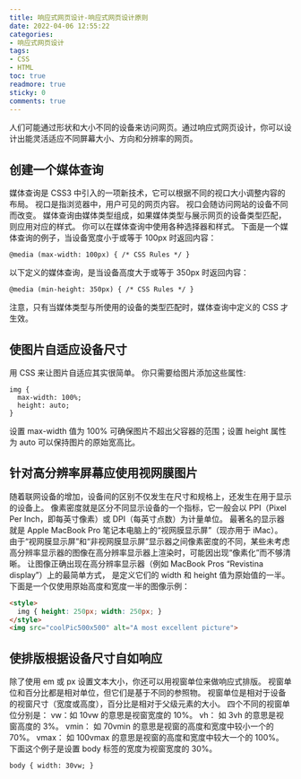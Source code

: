 ```yaml
---
title: 响应式网页设计-响应式网页设计原则
date: 2022-04-06 12:55:22
categories:
- 响应式网页设计
tags:
- CSS
- HTML
toc: true
readmore: true
sticky: 0
comments: true
---
```


人们可能通过形状和大小不同的设备来访问网页。通过响应式网页设计，你可以设计出能灵活适应不同屏幕大小、方向和分辨率的网页。

<!-- more -->
## 创建一个媒体查询
媒体查询是 CSS3 中引入的一项新技术，它可以根据不同的视口大小调整内容的布局。 视口是指浏览器中，用户可见的网页内容。 视口会随访问网站的设备不同而改变。
媒体查询由媒体类型组成，如果媒体类型与展示网页的设备类型匹配，则应用对应的样式。 你可以在媒体查询中使用各种选择器和样式。
下面是一个媒体查询的例子，当设备宽度小于或等于 100px 时返回内容：
```
@media (max-width: 100px) { /* CSS Rules */ }
```
以下定义的媒体查询，是当设备高度大于或等于 350px 时返回内容：
```
@media (min-height: 350px) { /* CSS Rules */ }
```
注意，只有当媒体类型与所使用的设备的类型匹配时，媒体查询中定义的 CSS 才生效。
## 使图片自适应设备尺寸
用 CSS 来让图片自适应其实很简单。 你只需要给图片添加这些属性:
```
img {
  max-width: 100%;
  height: auto;
}
```
设置 max-width 值为 100% 可确保图片不超出父容器的范围；设置 height 属性为 auto 可以保持图片的原始宽高比。
## 针对高分辨率屏幕应使用视网膜图片
随着联网设备的增加，设备间的区别不仅发生在尺寸和规格上，还发生在用于显示的设备上。 像素密度就是区分不同显示设备的一个指标，它一般会以 PPI（Pixel Per Inch，即每英寸像素）或 DPI（每英寸点数）为计量单位。 最著名的显示器就是 Apple MacBook Pro 笔记本电脑上的“视网膜显示屏”（现亦用于 iMac）。 由于“视网膜显示屏”和“非视网膜显示屏”显示器之间像素密度的不同，某些未考虑高分辨率显示器的图像在高分辨率显示器上渲染时，可能因出现“像素化”而不够清晰。
让图像正确出现在高分辨率显示器（例如 MacBook Pros “Revistina display”）上的最简单方式， 是定义它们的 width 和 height 值为原始值的一半。 下面是一个仅使用原始高度和宽度一半的图像示例：
```html
<style>
  img { height: 250px; width: 250px; }
</style>
<img src="coolPic500x500" alt="A most excellent picture">
```
## 使排版根据设备尺寸自如响应
除了使用 em 或 px 设置文本大小，你还可以用视窗单位来做响应式排版。 视窗单位和百分比都是相对单位，但它们是基于不同的参照物。 视窗单位是相对于设备的视窗尺寸（宽度或高度），百分比是相对于父级元素的大小。
四个不同的视窗单位分别是：
vw：如 10vw 的意思是视窗宽度的 10%。
vh： 如 3vh 的意思是视窗高度的 3%。
vmin： 如 70vmin 的意思是视窗的高度和宽度中较小一个的 70%。
vmax： 如 100vmax 的意思是视窗的高度和宽度中较大一个的 100%。
下面这个例子是设置 body 标签的宽度为视窗宽度的 30%。
```
body { width: 30vw; }
```
